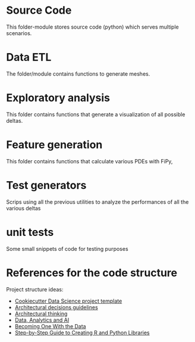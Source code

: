 # Source Code

This folder-module stores source code (python) which serves multiple scenarios.





# Data ETL
The folder/module contains functions to generate meshes.


# Exploratory analysis
This folder contains functions that generate a visualization of all possible deltas.


# Feature generation
This folder contains functions that calculate various PDEs with FiPy, 



# Test generators
Scrips using all the previous utilities to analyze the performances of all the various deltas


# unit tests
Some small snippets of code for testing purposes




# References for the code structure
Project structure ideas:
* [Cookiecutter Data Science project template](https://drivendata.github.io/cookiecutter-data-science/)
* [Architectural decisions guidelines](https://developer.ibm.com/articles/data-science-architectural-decisions-guidelines/)
* [Architectural thinking](https://developer.ibm.com/technologies/artificial-intelligence/articles/architectural-thinking-in-the-wild-west-of-data-science/)
* [Data, Analytics and AI](https://www.ibm.com/cloud/architecture/architectures/dataAIArchitecture)
* [Becoming One With the Data](https://blog.floydhub.com/becoming-one-with-the-data/)
* [Step-by-Step Guide to Creating R and Python Libraries](https://towardsdatascience.com/step-by-step-guide-to-creating-r-and-python-libraries-e81bbea87911)








